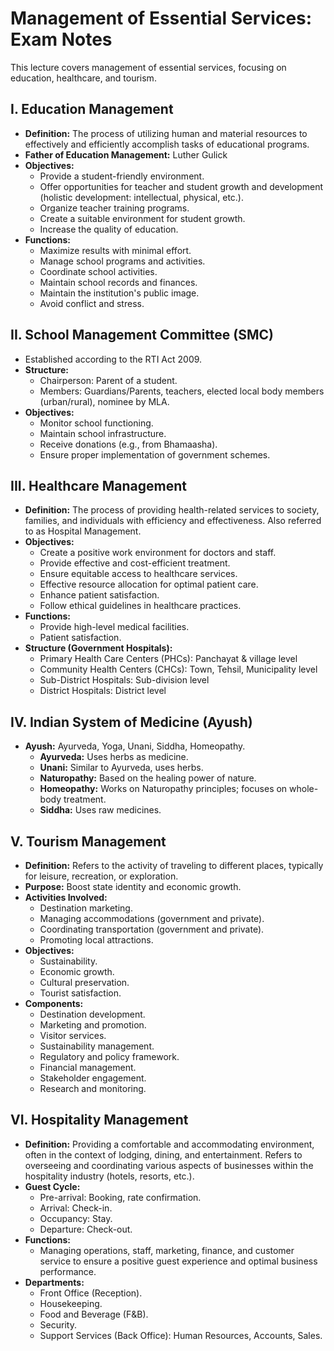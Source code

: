 # Management of Essential Services: Exam Notes

This lecture covers management of essential services, focusing on education, healthcare, and tourism.

## I. Education Management

* **Definition:** The process of utilizing human and material resources to effectively and efficiently accomplish tasks of educational programs.
* **Father of Education Management:** Luther Gulick
* **Objectives:**
    * Provide a student-friendly environment.
    * Offer opportunities for teacher and student growth and development (holistic development: intellectual, physical, etc.).
    * Organize teacher training programs.
    * Create a suitable environment for student growth.
    * Increase the quality of education.
* **Functions:**
    * Maximize results with minimal effort.
    * Manage school programs and activities.
    * Coordinate school activities.
    * Maintain school records and finances.
    * Maintain the institution's public image.
    * Avoid conflict and stress.

## II. School Management Committee (SMC)

* Established according to the RTI Act 2009.
* **Structure:**
    * Chairperson: Parent of a student.
    * Members: Guardians/Parents, teachers, elected local body members (urban/rural), nominee by MLA.
* **Objectives:**
    * Monitor school functioning.
    * Maintain school infrastructure.
    * Receive donations (e.g., from Bhamaasha).
    * Ensure proper implementation of government schemes.


## III. Healthcare Management

* **Definition:** The process of providing health-related services to society, families, and individuals with efficiency and effectiveness.  Also referred to as Hospital Management.
* **Objectives:**
    * Create a positive work environment for doctors and staff.
    * Provide effective and cost-efficient treatment.
    * Ensure equitable access to healthcare services.
    * Effective resource allocation for optimal patient care.
    * Enhance patient satisfaction.
    * Follow ethical guidelines in healthcare practices.
* **Functions:**
    * Provide high-level medical facilities.
    * Patient satisfaction.
* **Structure (Government Hospitals):**
    * Primary Health Care Centers (PHCs): Panchayat & village level
    * Community Health Centers (CHCs): Town, Tehsil, Municipality level
    * Sub-District Hospitals: Sub-division level
    * District Hospitals: District level

## IV. Indian System of Medicine (Ayush)

* **Ayush:** Ayurveda, Yoga, Unani, Siddha, Homeopathy.
    * **Ayurveda:** Uses herbs as medicine.
    * **Unani:** Similar to Ayurveda, uses herbs.
    * **Naturopathy:** Based on the healing power of nature.
    * **Homeopathy:** Works on Naturopathy principles; focuses on whole-body treatment.
    * **Siddha:** Uses raw medicines.


## V. Tourism Management

* **Definition:** Refers to the activity of traveling to different places, typically for leisure, recreation, or exploration.
* **Purpose:**  Boost state identity and economic growth.
* **Activities Involved:**
    * Destination marketing.
    * Managing accommodations (government and private).
    * Coordinating transportation (government and private).
    * Promoting local attractions.
* **Objectives:**
    * Sustainability.
    * Economic growth.
    * Cultural preservation.
    * Tourist satisfaction.
* **Components:**
    * Destination development.
    * Marketing and promotion.
    * Visitor services.
    * Sustainability management.
    * Regulatory and policy framework.
    * Financial management.
    * Stakeholder engagement.
    * Research and monitoring.


## VI. Hospitality Management

* **Definition:** Providing a comfortable and accommodating environment, often in the context of lodging, dining, and entertainment.  Refers to overseeing and coordinating various aspects of businesses within the hospitality industry (hotels, resorts, etc.).
* **Guest Cycle:**
    * Pre-arrival: Booking, rate confirmation.
    * Arrival: Check-in.
    * Occupancy: Stay.
    * Departure: Check-out.
* **Functions:**
    * Managing operations, staff, marketing, finance, and customer service to ensure a positive guest experience and optimal business performance.
* **Departments:**
    * Front Office (Reception).
    * Housekeeping.
    * Food and Beverage (F&B).
    * Security.
    * Support Services (Back Office): Human Resources, Accounts, Sales.


